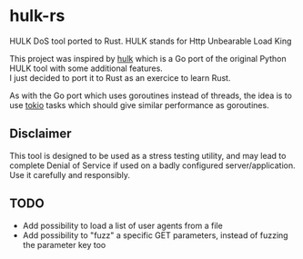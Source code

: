 # hulk-rs

HULK DoS tool ported to Rust. HULK stands for Http Unbearable Load King

This project was inspired by [hulk](https://github.com/grafov/hulk) which is a Go port of the original Python HULK tool with some additional features.    
I just decided to port it to Rust as an exercice to learn Rust.

As with the Go port which uses goroutines instead of threads, the idea is to use [tokio](https://github.com/tokio-rs/tokio) tasks which should give similar performance as goroutines.

## Disclaimer

This tool is designed to be used as a stress testing utility, and may lead to complete Denial of Service if used on a badly configured server/application. Use it carefully and responsibly.

## TODO

- Add possibility to load a list of user agents from a file
- Add possibility to "fuzz" a specific GET parameters, instead of fuzzing the parameter key too